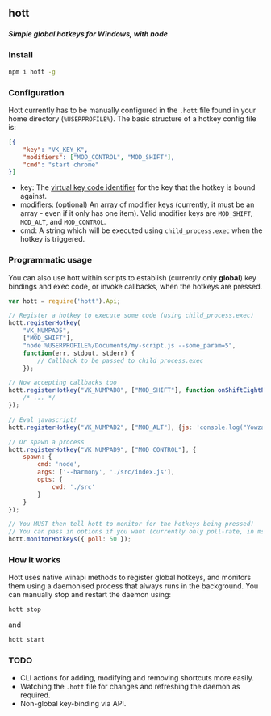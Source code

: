 ## hott 
##### Simple global hotkeys for Windows, with node

### Install
```sh
npm i hott -g
```

### Configuration
Hott currently has to be manually configured in the `.hott` file found in your home directory (`%USERPROFILE%`).  The basic structure of a hotkey config file is:

```json
[{
	"key": "VK_KEY_K",
	"modifiers": ["MOD_CONTROL", "MOD_SHIFT"],
	"cmd": "start chrome"
}]
```

- key: The [virtual key code identifier](http://www.kbdedit.com/manual/low_level_vk_list.html) for the key that the hotkey is bound against.
- modifiers: (optional) An array of modifier keys (currently, it must be an array - even if it only has one item). Valid modifier keys are `MOD_SHIFT`, `MOD_ALT`, and `MOD_CONTROL`.
- cmd: A string which will be executed using `child_process.exec` when the hotkey is triggered.

### Programmatic usage
You can also use hott within scripts to establish (currently only **global**) key bindings and exec code, or invoke callbacks, when the hotkeys are pressed.

```js
var hott = require('hott').Api;

// Register a hotkey to execute some code (using child_process.exec)
hott.registerHotkey(
	"VK_NUMPAD5",
	["MOD_SHIFT"],
	"node %USERPROFILE%/Documents/my-script.js --some_param=5",
	function(err, stdout, stderr) {
		// Callback to be passed to child_process.exec
	});

// Now accepting callbacks too
hott.registerHotkey("VK_NUMPAD8", ["MOD_SHIFT"], function onShiftEightPressed() {
	/* ... */
});

// Eval javascript!
hott.registerHotkey("VK_NUMPAD2", ["MOD_ALT"], {js: 'console.log("Yowzah!")'});

// Or spawn a process
hott.registerHotkey("VK_NUMPAD9", ["MOD_CONTROL"], {
	spawn: {
		cmd: 'node',
		args: ['--harmony', './src/index.js'],
		opts: {
			cwd: './src'
		}
	}
});

// You MUST then tell hott to monitor for the hotkeys being pressed!
// You can pass in options if you want (currently only poll-rate, in ms)
hott.monitorHotkeys({ poll: 50 });
```

### How it works
Hott uses native winapi methods to register global hotkeys, and monitors them using a daemonised process that always runs in the background.  You can manually stop and restart the daemon using:
```sh
hott stop
```
and
```sh
hott start
```

### TODO
- CLI actions for adding, modifying and removing shortcuts more easily.
- Watching the `.hott` file for changes and refreshing the daemon as required.
- Non-global key-binding via API.
